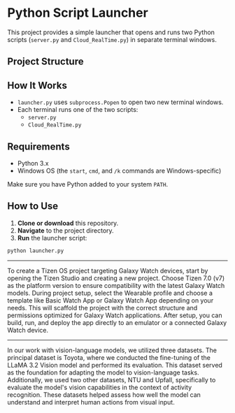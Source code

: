 # Python Script Launcher

This project provides a simple launcher that opens and runs two Python scripts (`server.py` and `Cloud_RealTime.py`) in separate terminal windows.

## Project Structure


## How It Works

- `launcher.py` uses `subprocess.Popen` to open two new terminal windows.
- Each terminal runs one of the two scripts:
  - `server.py`
  - `Cloud_RealTime.py`

## Requirements

- Python 3.x
- Windows OS (the `start`, `cmd`, and `/k` commands are Windows-specific)
  
Make sure you have Python added to your system `PATH`.

## How to Use

1. **Clone or download** this repository.
2. **Navigate** to the project directory.
3. **Run** the launcher script:

```bash
python launcher.py
```

--------------------------------------------------------------------------------------------------------------------------------------------------------------
To create a Tizen OS project targeting Galaxy Watch devices, start by opening the Tizen Studio and creating a new project.
Choose Tizen 7.0 (v7) as the platform version to ensure compatibility with the latest Galaxy Watch models.
 During project setup, select the Wearable profile and choose a template like Basic Watch App or Galaxy Watch App depending on your needs.
This will scaffold the project with the correct structure and permissions optimized for Galaxy Watch applications.
After setup, you can build, run, and deploy the app directly to an emulator or a connected Galaxy Watch device.

----------------------------------------------------------------------------------------------------------------------------------------------------------


In our work with vision-language models, we utilized three datasets.
The principal dataset is Toyota, where we conducted the fine-tuning of the LLaMA 3.2 Vision model and performed its evaluation.
This dataset served as the foundation for adapting the model to vision-language tasks.
Additionally, we used two other datasets, NTU and Upfall, specifically to evaluate the model's vision capabilities in the context of activity recognition.
These datasets helped assess how well the model can understand and interpret human actions from visual input.













